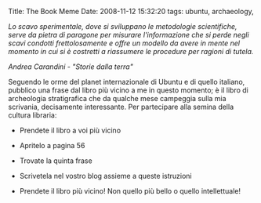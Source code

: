 Title: The Book Meme
Date:  2008-11-12 15:32:20
tags: ubuntu, archaeology,

_Lo scavo sperimentale, dove si sviluppano le metodologie scientifiche,
serve da pietra di paragone per misurare l'informazione che si perde negli
scavi condotti frettolosamente e offre un modello da avere in mente nel
momento in cui si è costretti a riassumere le procedure per ragioni di
tutela._

_Andrea Carandini - "Storie dalla terra"_


Seguendo le orme del planet internazionale di Ubuntu e di quello italiano,
pubblico una frase dal libro più vicino a me in questo momento; è il libro di
archeologia stratigrafica che da qualche mese campeggia sulla mia scrivania,
decisamente interessante. Per partecipare alla semina della cultura libraria:

  * Prendete il libro a voi più vicino

  * Apritelo a pagina 56

  * Trovate la quinta frase

  * Scrivetela nel vostro blog assieme a queste istruzioni

  * Prendete il libro più vicino! Non quello più bello o quello intellettuale!
